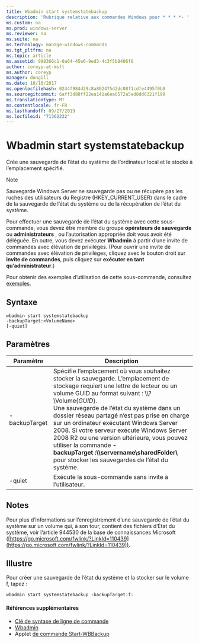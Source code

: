 ```yaml
---
title: Wbadmin start systemstatebackup
description: 'Rubrique relative aux commandes Windows pour * * * *- '
ms.custom: na
ms.prod: windows-server
ms.reviewer: na
ms.suite: na
ms.technology: manage-windows-commands
ms.tgt_pltfrm: na
ms.topic: article
ms.assetid: 998366c1-0a64-45e6-9ed3-4c3f5b8406f0
author: coreyp-at-msft
ms.author: coreyp
manager: dongill
ms.date: 10/16/2017
ms.openlocfilehash: 0244f984d29c8a802475d2dc08f1cdfe4495f0b9
ms.sourcegitcommit: 6aff3d88ff22ea141a6ea6572a5ad8dd6321f199
ms.translationtype: MT
ms.contentlocale: fr-FR
ms.lasthandoff: 09/27/2019
ms.locfileid: "71362232"
---
```

# <a name="wbadmin-start-systemstatebackup"></a>Wbadmin start systemstatebackup



Crée une sauvegarde de l’état du système de l’ordinateur local et le stocke à l’emplacement spécifié.

> [!NOTE]
> Sauvegarde Windows Server ne sauvegarde pas ou ne récupère pas les ruches des utilisateurs du Registre (HKEY_CURRENT_USER) dans le cadre de la sauvegarde de l’état du système ou de la récupération de l’état du système.

Pour effectuer une sauvegarde de l’état du système avec cette sous-commande, vous devez être membre du groupe **opérateurs de sauvegarde** ou **administrateurs** , ou l’autorisation appropriée doit vous avoir été déléguée. En outre, vous devez exécuter **Wbadmin** à partir d’une invite de commandes avec élévation de privilèges. (Pour ouvrir une invite de commandes avec élévation de privilèges, cliquez avec le bouton droit sur **invite de commandes**, puis cliquez sur **exécuter en tant qu’administrateur**.)

Pour obtenir des exemples d’utilisation de cette sous-commande, consultez [exemples](#BKMK_examples).

## <a name="syntax"></a>Syntaxe

```
wbadmin start systemstatebackup
-backupTarget:<VolumeName>
[-quiet]
```

## <a name="parameters"></a>Paramètres

|   Paramètre   |                                                                                                                                                                                                                      Description                                                                                                                                                                                                                      |
|---------------|-------------------------------------------------------------------------------------------------------------------------------------------------------------------------------------------------------------------------------------------------------------------------------------------------------------------------------------------------------------------------------------------------------------------------------------------------------|
| -backupTarget | Spécifie l’emplacement où vous souhaitez stocker la sauvegarde. L’emplacement de stockage requiert une lettre de lecteur ou un volume GUID au format suivant : \\\\? \Volume{*GUID*}.</br>Une sauvegarde de l’état du système dans un dossier réseau partagé n’est pas prise en charge sur un ordinateur exécutant Windows Server 2008. Si votre serveur exécute Windows Server 2008 R2 ou une version ultérieure, vous pouvez utiliser la commande **-backupTarget :\\\\servername\sharedFolder\\** pour stocker les sauvegardes de l’état du système. |
|    -quiet     |                                                                                                                                                                                                   Exécute la sous-commande sans invite à l’utilisateur.                                                                                                                                                                                                    |

## <a name="remarks"></a>Notes

Pour plus d’informations sur l’enregistrement d’une sauvegarde de l’état du système sur un volume qui, à son tour, contient des fichiers d’État du système, voir l’article 944530 de la base de connaissances Microsoft ([https://go.microsoft.com/fwlink/?LinkId=110439](https://go.microsoft.com/fwlink/?LinkId=110439)).

## <a name="BKMK_examples"></a>Illustre

Pour créer une sauvegarde de l’état du système et la stocker sur le volume f, tapez :
```
wbadmin start systemstatebackup -backupTarget:f:
```

#### <a name="additional-references"></a>Références supplémentaires

-   [Clé de syntaxe de ligne de commande](command-line-syntax-key.md)
-   [Wbadmin](wbadmin.md)
-   Applet [de commande Start-WBBackup](https://technet.microsoft.com/library/jj902459.aspx)